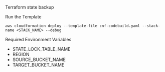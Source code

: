Terraform state backup

Run the Template
```
aws cloudformation deploy --template-file cnf-codebuild.yaml --stack-name <STACK_NAME> --debug
```

Required Environment Variables
 - STATE_LOCK_TABLE_NAME
 - REGION
 - SOURCE_BUCKET_NAME
 - TARGET_BUCKET_NAME

